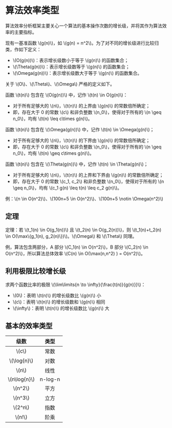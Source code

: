# 算法效率类型

算法效率分析框架主要关心一个算法的基本操作次数的增长级，并将其作为算法效率的主要指标。

现有一基准函数 \\(g(n)\\)，如 \\(g(n) = n^2\\)。为了对不同的增长级进行比较归类，作如下定义：

- \\(O(g(n))\\)：表示增长级数小于等于 \\(g(n)\\) 的函数集合；
- \\(\\Theta(g(n))\\)：表示增长级数等于 \\(g(n)\\) 的函数集合；
- \\(\\Omega(g(n))\\)：表示增长级数大于等于 \\(g(n)\\) 的函数集合。

关于 \\(O\\)、\\(\\Theta\\)、\\(\\Omega\\) 严格的定义如下。

函数 \\(t(n)\\) 包含在 \\(O(g(n))\\) 中，记作 \\(t(n) \\in O(g(n)\\)：

- 对于所有足够大的 \\(n\\)，\\(t(n)\\) 的上界由 \\(g(n)\\) 的常数倍所确定；
- 即，存在大于 0 的常数 \\(c\\) 和非负整数 \\(n\_0\\)，使得对于所有的 \\(n \\geq n\_0\\)，均有 \\(t(n) \\leq c\times g(n)\\)。

函数 \\(t(n)\\) 包含在 \\(\\Omega(g(n))\\) 中，记作 \\(t(n) \in \\Omega(g(n)\\)；

- 对于所有足够大的 \\(n\\)，\\(t(n)\\) 的下界由 \\(g(n)\\) 的常数倍所确定；
- 即，存在大于 0 的常数 \\(c\\) 和非负整数 \\(n\_0\\)，使得对于所有的 \\(n \\geq n\_0\\)，均有 \\(t(n) \\geq c\times g(n)\\)。

函数 \\(t(n)\\) 包含在 \\(\\Theta(g(n))\\) 中，记作 \\(t(n) \in \\Theta(g(n)\\)；

- 对于所有足够大的 \\(n\\)，\\(t(n)\\) 的上界和下界由 \\(g(n)\\) 的常数倍所确定；
- 即，存在大于 0 的常数 \\(c\_1, c\_2\\) 和非负整数 \\(n\_0\\)，使得对于所有的 \\(n \\geq n\_0\\)，均有 \\(c\_1 g(n) \\leq t(n) \\leq c\_2 g(n)\\)。

例：\\(n \in O(n^2)\\)、\\(100n+5 \in O(n^2)\\)、\\(100n+5 \\notin \Omega(n^2)\\)

## 定理

定理：若 \\(t\_1(n) \\in O(g\_1(n))\\) 且 \\(t\_2(n) \\in O(g\_2(n))\\)，则 \\(t\_1(n)+t\_2(n) \\in O(\\max\\{g\_1(n), g\_2(n)\\})\\)。\\(\\Omega\\) 和 \\(\\Theta\\) 同理。

例，算法包含两部分，A 部分 \\(C\_1(n) \\in O(n^2)\\)，B 部分 \\(C\_2(n) \\in O(n^2)\\)，所以算法总体效率 \\(C(n) \in O(\\max(n,n^2) ) = O(n^2)\\)。

## 利用极限比较增长级

求两个函数比率的极限 \\(\\lim\\limits{n \\to \\infty}{\\frac{t(n)}{g(n)}}\\)：

- \\(0\\)：表明 \\(t(n)\\) 的增长级数比 \\(g(n)\\) 小
- \\(c\\)：表明 \\(t(n)\\) 的增长级数和 \\(g(n)\\) 相同
- \\(\\infty\\)：表明 \\(t(n)\\) 的增长级数比 \\(g(n)\\) 大

## 基本的效率类型

|      级数       |  类型   |
| :-------------: | :-----: |
|     \\(c\\)     |  常数   |
| \\(\\log{n}\\)  |  对数   |
|     \\(n\\)     |  线性   |
| \\(n\\log{n}\\) | n-log-n |
|    \\(n^2\\)    |  平方   |
|    \\(n^3\\)    |  立方   |
|    \\(2^n\\)    |  指数   |
|    \\(n!\\)     |  阶乘   |


